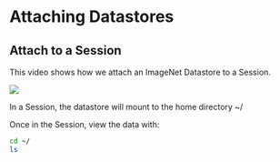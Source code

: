 # Attaching Datastores

## Attach to a Session

This video shows how we attach an ImageNet Datastore to a Session.

![](../../../.gitbook/assets/session_load.gif)

In a Session, the datastore will mount to the home directory ~/

Once in the Session, view the data with:

```bash
cd ~/
ls
```

